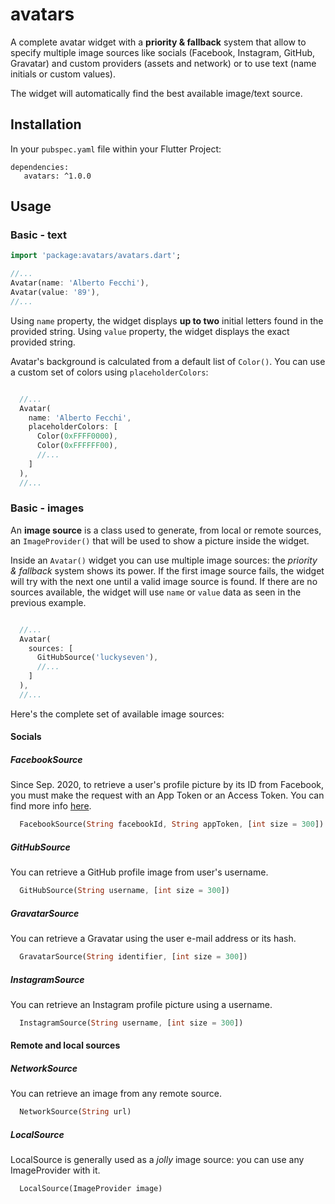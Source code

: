 # avatars

A complete avatar widget with a **priority & fallback** system that allow to specify multiple image sources like socials (Facebook, Instagram, GitHub, Gravatar) and custom providers (assets and network) or to use text (name initials or custom values). 

The widget will automatically find the best available image/text source. 

## Installation

In your `pubspec.yaml` file within your Flutter Project: 
         
    dependencies:
       avatars: ^1.0.0

## Usage

### Basic - text
         
   ```dart
  import 'package:avatars/avatars.dart';
   
  //...
  Avatar(name: 'Alberto Fecchi'),
  Avatar(value: '89'),
  //...
   ```

Using `name` property, the widget displays **up to two** initial letters found in the provided string.
Using `value` property, the widget displays the exact provided string.

Avatar's background is calculated from a default list of `Color()`. You can use a custom set of colors using `placeholderColors`:

```dart

  //...
  Avatar(
    name: 'Alberto Fecchi',
    placeholderColors: [
      Color(0xFFFF0000),
      Color(0xFFFFFF00),
      //...
    ] 
  ),
  //...
```

### Basic - images

An **image source** is a class used to generate, from local or remote sources, an `ImageProvider()` that will be used to show a picture inside the widget.

Inside an `Avatar()` widget you can use multiple image sources: the *priority & fallback* system shows its power. If the first image source fails, the widget will try with the next one until a valid image source is found. If there are no sources available, the widget will use `name` or `value` data as seen in the previous example. 

```dart

  //...
  Avatar(
    sources: [
      GitHubSource('luckyseven'),
      //...
    ]   
  ),
  //...
```

Here's the complete set of available image sources:

#### Socials

##### FacebookSource
Since Sep. 2020, to retrieve a user's profile picture by its ID from Facebook, you must make the request with an App Token or an Access Token.
You can find more info [here](https://developers.facebook.com/docs/graph-api/reference/user/picture/).
```dart
  FacebookSource(String facebookId, String appToken, [int size = 300])
```

##### GitHubSource
You can retrieve a GitHub profile image from user's username.
```dart
  GitHubSource(String username, [int size = 300])
```

##### GravatarSource
You can retrieve a Gravatar using the user e-mail address or its hash.
```dart
  GravatarSource(String identifier, [int size = 300])
```

##### InstagramSource
You can retrieve an Instagram profile picture using a username.
```dart
  InstagramSource(String username, [int size = 300])
```

#### Remote and local sources

##### NetworkSource
You can retrieve an image from any remote source.
```dart
  NetworkSource(String url)
```

##### LocalSource
LocalSource is generally used as a *jolly* image source: you can use any ImageProvider with it.
```dart
  LocalSource(ImageProvider image)
```

